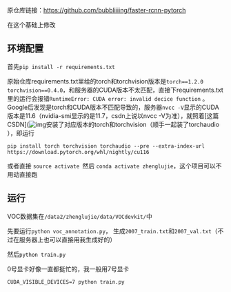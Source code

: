 原仓库链接：https://github.com/bubbliiiing/faster-rcnn-pytorch

在这个基础上修改

## 环境配置

首先`pip install -r requirements.txt`

原始仓库requirements.txt里给的torch和torchvision版本是`torch==1.2.0 torchvision==0.4.0`，和服务器的CUDA版本不太匹配，直接下requirements.txt里的运行会报错`RuntimeError: CUDA error: invalid decice function` 。Google后发现是torch和CUDA版本不匹配导致的，服务器`nvcc -V`显示的CUDA版本是11.6（nvidia-smi显示的是11.7，csdn上说以nvcc -V为准），就照着[这篇CSDN](![img](file:///C:\Users\zlj\AppData\Roaming\Tencent\QQTempSys\%W@GJ$ACOF(TYDYECOKVDYB.png)https://blog.csdn.net/ericdiii/article/details/125258580)安装了对应版本的torch和torchvision（顺手一起装了torchaudio ），即运行

`pip install torch torchvision torchaudio --pre --extra-index-url https://download.pytorch.org/whl/nightly/cu116`



或者直接 `source activate `然后  `conda activate zhenglujie`，这个项目可以不用动直接跑

## 运行

VOC数据集在`/data2/zhenglujie/data/VOCdevkit/`中

先要运行`python voc_annotation.py`， 生成`2007_train.txt`和`2007_val.txt`（不过在服务器上也可以直接用我生成好的）

然后`python train.py`

0号显卡好像一直都挺忙的，我一般用7号显卡

`CUDA_VISIBLE_DEVICES=7 python train.py`